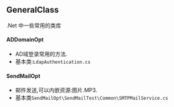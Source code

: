 ## GeneralClass
.Net 中一些常用的类库

#### ADDomainOpt
* AD域登录常用的方法.
* 基本类:`LdapAuthentication.cs`

#### SendMailOpt
* 邮件发送,可以内嵌资源:图片.MP3.
* 基本类`SendMailOpt\SendMailTest\Common\SMTPMailService.cs`